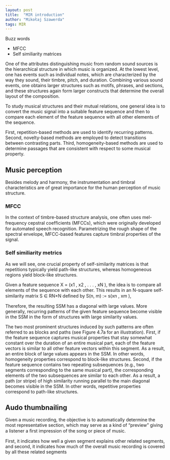```yaml
---
layout: post
title:  "MIR introduction"
author: "Mikołaj Szawerda"
tags: MIR
---
```


Buzz words

-  MFCC
-  Self similiarity matrices

One of the attributes distinguishing music from random sound sources is the hierarchical structure in which music is organized.
At the lowest level, one has events
such as individual notes, which are characterized by the way they sound, their timbre, pitch, and duration.
Combining various sound events, one obtains larger structures such as motifs, phrases, and sections, and these structures again form larger constructs that determine the overall layout of the composition.


To study musical structures and their mutual relations, one general idea is
to convert the music signal into a suitable feature sequence and then to compare each
element of the feature sequence with all other elements of the sequence.


First, repetition-based methods are used to identify recurring patterns.
Second, novelty-based methods are employed to detect transitions between contrasting parts.
Third, homogeneity-based methods are used to determine passages
that are consistent with respect to some musical property.

## Music perception

Besides melody and harmony, the instrumentation and timbral characteristics are
of great importance for the human perception of music structure.

### MFCC

In the context of timbre-based structure analysis, one often uses
mel-frequency cepstral coefﬁcients (MFCCs), which were originally developed
for automated speech recognition. Parametrizing the rough shape of the spectral envelope, MFCC-based features capture timbral properties of the signal.

### Self similiarity metrics

As we will see, one crucial
property of self-similarity matrices is that repetitions typically yield path-like structures,
whereas homogeneous regions yield block-like structures.

Given a feature sequence X = (x1 , x2 , . . . , xN ), the idea is to compare all elements of the sequence with
each other. This results in an N-square self-similarity matrix S ∈ RN×N deﬁned by
S(n, m) := s(xn , xm ),

Therefore, the resulting SSM has a diagonal with large
values. More generally, recurring patterns of the given feature sequence become visible in the SSM in the form of structures with large similarity values.

The two most prominent structures induced by such patterns are often referred to as blocks and
paths (see Figure 4.7a for an illustration). First, if the feature sequence captures musical properties that stay somewhat constant over the duration of an entire musical
part, each of the feature vectors is similar to all other feature vectors within this segment. As a result, an entire block of large values appears in the SSM. In other words,
homogeneity properties correspond to block-like structures. Second, if the feature
sequence contains two repeating subsequences (e.g., two segments corresponding
to the same musical part), the corresponding elements of the two subsequences are
similar to each other. As a result, a path (or stripe) of high similarity running parallel to the main diagonal becomes visible in the SSM.
In other words, repetitive
properties correspond to path-like structures.


## Audo thumbnailing

Given a music recording, the objective
is to automatically determine the most representative section, which may serve as a
kind of “preview” giving a listener a ﬁrst impression of the song or piece of music.

First, it indicates how well a given segment explains other related segments, and second, it indicates how much of the overall music recording is covered by all these related segments
